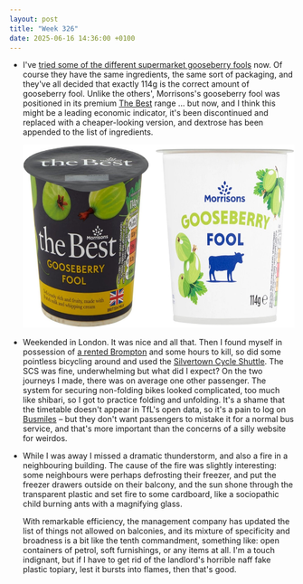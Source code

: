 ```yaml
---
layout: post
title: "Week 326"
date: 2025-06-16 14:36:00 +0100
---
```


- I've [tried some of the different supermarket gooseberry fools](/2025/04/week-316) now. Of course they have the same ingredients, the same sort of packaging, and they've all decided that exactly 114g is the correct amount of gooseberry fool. Unlike the others', Morrisons's gooseberry fool was positioned in its premium [The Best](https://morrisons.fandom.com/wiki/The_Best) range ... but now, and I think this might be a leading economic indicator, it's been discontinued and replaced with a cheaper-looking version, and dextrose has been appended to the list of ingredients.

  <img src="/images/2025-06-gooseberry-fools.jpeg" width="580" height="324" alt="Morrisons The Best gooseberry fool next to Morrisons gooseberry fool">

- Weekended in London. It was nice and all that. Then I found myself in possession of [a rented Brompton](https://bromptonhire.com/) and some hours to kill, so did some pointless bicycling around and used the [Silvertown Cycle Shuttle](http://www.londonbusroutes.net/times/SCS.htm). The SCS was fine, underwhelming but what did I expect? On the two journeys I made, there was on average one other passenger. The system for securing non-folding bikes looked complicated, too much like shibari, so I got to practice folding and unfolding. It's a shame that the timetable doesn't appear in TfL's open data, so it's a pain to log on [Busmiles](https://busmiles.uk/buslog/j/details/854654317) – but they don't want passengers to mistake it for a normal bus service, and that's more important than the concerns of a silly website for weirdos.

- While I was away I missed a dramatic thunderstorm, and also a fire in a neighbouring building. The cause of the fire was slightly interesting: some neighbours were perhaps defrosting their freezer, and put the freezer drawers outside on their balcony, and the sun shone through the transparent plastic and set fire to some cardboard, like a sociopathic child burning ants with a magnifying glass.

  With remarkable efficiency, the management company has updated the list of things not allowed on balconies, and its mixture of specificity and broadness is a bit like the tenth commandment, something like: open containers of petrol, soft furnishings, or any items at all. I'm a touch indignant, but if I have to get rid of the landlord's horrible naff fake plastic topiary, lest it bursts into flames, then that's good.

